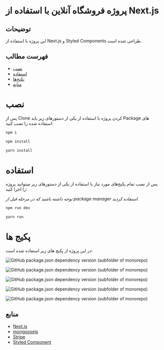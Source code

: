 # پروژه فروشگاه آنلاین با استفاده از  Next.js


## توضیحات

این پروژه با استفاده از Next.js و Styled Components طراحی شده است. 

## فهرست مطالب


- [نصب](#نصب)
- [استفاده](#استفاده)
- [پکیج‌ها](#پکیج-ها)
- [منابع](#منابع)

# نصب

پس از Clone کردن پروژه با استفاده از یکی از دستورهای زیر باید Package های استفاده شده را نصب کنید:
```bash
npm i
```
```bash
npm install
```
```bash
yarn install
```

# استفاده

پس از نصب تمام پکیج‌های مورد نیاز با استفاده از یکی از دستورهای زیر میتوانید پروژه را اجرا کنید:

*توجه داشته باشید که در مرحله قبل از package manager استفاده کردید.*

```bash
npm run dev
```
```bash
yarn run
```

# پکیج ها

در این پروژه از پکیج های زیر استفاده شده است:

![GitHub package.json dependency version (subfolder of monorepo)](https://img.shields.io/github/package-json/dependency-version/smahmoodh/ecommerce-front/next)

![GitHub package.json dependency version (subfolder of monorepo)](https://img.shields.io/github/package-json/dependency-version/smahmoodh/ecommerce-front/react)

![GitHub package.json dependency version (subfolder of monorepo)](https://img.shields.io/github/package-json/dependency-version/smahmoodh/ecommerce-front/mongoose)

![GitHub package.json dependency version (subfolder of monorepo)](https://img.shields.io/github/package-json/dependency-version/smahmoodh/ecommerce-front/styled-components)

![GitHub package.json dependency version (subfolder of monorepo)](https://img.shields.io/github/package-json/dependency-version/smahmoodh/ecommerce-front/axios)



## منابع

- [Next.js](https://nextjs.org/)
- [mongoosejs](https://mongoosejs.com/)
- [Stripe](https://stripe.com/)
- [Styled Component](https://styled-components.com/)
